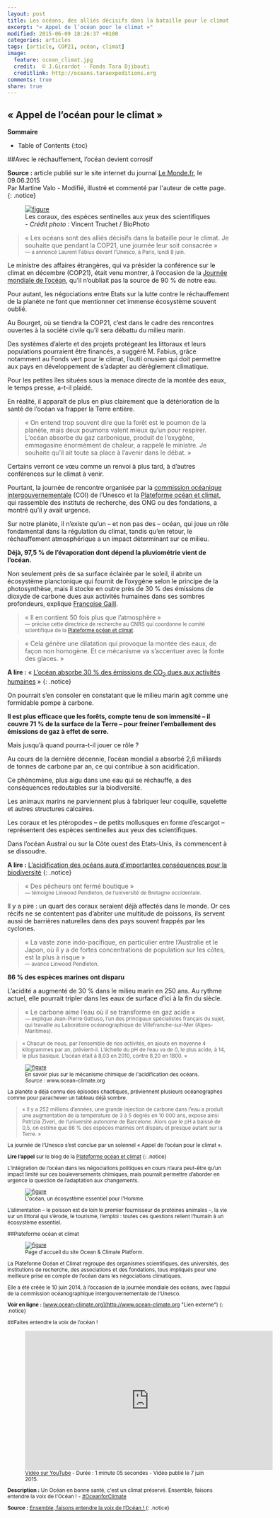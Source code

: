 ```yaml
---
layout: post
title: Les océans, des alliés décisifs dans la bataille pour le climat
excerpt: "« Appel de l’océan pour le climat »"
modified: 2015-06-09 18:26:37 +0100
categories: articles
tags: [article, COP21, océan, climat]
image:
  feature: ocean_climat.jpg
  credit:  © J.Girardot - Fonds Tara Djibouti
  creditlink: http://oceans.taraexpeditions.org
comments: true
share: true
---
```

<h2>« Appel de l’océan pour le climat »</h2>

**Sommaire**

* Table of Contents
{:toc}

##Avec le réchauffement, l’océan devient corrosif

**Source :** article publié sur le site internet du journal [Le Monde.fr](http://www.lemonde.fr/climat/article/2015/06/09/avec-le-rechauffement-l-ocean-devient-corrosif_4650442_1652612.html "Lien externe"), le 09.06.2015<br>
Par Martine Valo - Modifié, illustré et commenté par l'auteur de cette page.
{: .notice}

<figure>
	<a href="http://www.notretribunet.fr/MonBlogGitHub/images/jpg/recif_corallien_en_polynesie_francaise.jpg"><img src="http://bit.ly/1TepRzQ" alt="figure" /></a>
	<figcaption>Les coraux, des espèces sentinelles aux yeux des scientifiques - <i>Crédit photo :</i> Vincent Truchet / BioPhoto</figcaption>
</figure>

> « Les océans sont des alliés décisifs dans la bataille pour le climat. Je souhaite que pendant la COP21, une journée leur soit consacrée »<br>
<small>— a annoncé Laurent Fabius devant l’Unesco, à Paris, lundi 8 juin.</small>

Le ministre des affaires étrangères, qui va présider la conférence sur le climat en décembre (COP21), était venu montrer, à l’occasion de la [Journée mondiale de l’océan](http://www.unesco.org/new/fr/ocean_day "Lien externe"), qu’il n’oubliait pas la source de 90 % de notre eau.

Pour autant, les négociations entre Etats sur la lutte contre le réchauffement de la planète ne font que mentionner cet immense écosystème souvent oublié.

Au Bourget, où se tiendra la COP21, c’est dans le cadre des rencontres ouvertes à la société civile qu’il sera débattu du milieu marin.

Des systèmes d’alerte et des projets protégeant les littoraux et leurs populations pourraient être financés, a suggéré M. Fabius, grâce notamment au Fonds vert pour le climat, l’outil onusien qui doit permettre aux pays en développement de s’adapter au dérèglement climatique.

Pour les petites îles situées sous la menace directe de la montée des eaux, le temps presse, a-t-il plaidé.

En réalité, il apparaît de plus en plus clairement que la détérioration de la santé de l’océan va frapper la Terre entière.

> « On entend trop souvent dire que la forêt est le poumon de la planète, mais deux poumons valent mieux qu’un pour respirer. L’océan absorbe du gaz carbonique, produit de l’oxygène, emmagasine énormément de chaleur, a rappelé le ministre. Je souhaite qu’il ait toute sa place à l’avenir dans le débat. »Certains verront ce vœu comme un renvoi à plus tard, à d’autres conférences sur le climat à venir.

Pourtant, la journée de rencontre organisée par la [commission océanique intergouvernementale](http://www.unesco.org/new/fr/natural-sciences/ioc-oceans/ "Lien externe") (COI) de l’Unesco et la [Plateforme océan et climat](http://www.ocean-climate.org/ "Lien externe"), qui rassemble des instituts de recherche, des ONG ou des fondations, a montré qu’il y avait urgence.

Sur notre planète, il n’existe qu’un – et non pas des – océan, qui joue un rôle fondamental dans la régulation du climat, tandis qu’en retour, le réchauffement atmosphérique a un impact déterminant sur ce milieu.

**Déjà, 97,5 % de l’évaporation dont dépend la pluviométrie vient de l’océan.**

Non seulement près de sa surface éclairée par le soleil, il abrite un écosystème planctonique qui fournit de l’oxygène selon le principe de la photosynthèse, mais il stocke en outre près de 30 % des émissions de dioxyde de carbone dues aux activités humaines dans ses sombres profondeurs, explique [Françoise Gaill](https://lejournal.cnrs.fr/auteurs/francoise-gaill "Lien externe").

> « Il en contient 50 fois plus que l’atmosphère »<br>
<small>— précise cette directrice de recherche au CNRS qui coordonne le comité scientifique de la [Plateforme océan et climat](http://www.ocean-climate.org "Lien externe").</small>

> « Cela génère une dilatation qui provoque la montée des eaux, de façon non homogène. Et ce mécanisme va s’accentuer avec la fonte des glaces. »

**A lire :** « [L’océan absorbe 30 % des émissions de CO<sub>2</sub> dues aux activités humaines](http://www.lemonde.fr/climat/article/2015/06/08/l-ocean-absorbe-30-des-emissions-de-co2-dues-aux-activites-humaines_4649587_1652612.html#qSRMqDJcRazpAoH2.99 "Lien externe") »
{: .notice}

On pourrait s’en consoler en constatant que le milieu marin agit comme une formidable pompe à carbone.

**Il est plus efficace que les forêts, compte tenu de son immensité – il couvre 71 % de la surface de la Terre – pour freiner l’emballement des émissions de gaz à effet de serre.**

Mais jusqu’à quand pourra-t-il jouer ce rôle ?

Au cours de la dernière décennie, l’océan mondial a absorbé 2,6 milliards de tonnes de carbone par an, ce qui contribue à son acidification.

Ce phénomène, plus aigu dans une eau qui se réchauffe, a des conséquences redoutables sur la biodiversité.

Les animaux marins ne parviennent plus à fabriquer leur coquille, squelette et autres structures calcaires.Les coraux et les ptéropodes – de petits mollusques en forme d’escargot – représentent des espèces sentinelles aux yeux des scientifiques.

Dans l’océan Austral ou sur la Côte ouest des Etats-Unis, ils commencent à se dissoudre.

**A lire :** [L’acidification des océans aura d’importantes conséquences pour la biodiversité](http://www.lemonde.fr/biodiversite/article/2014/10/08/l-acidification-des-oceans-aura-d-importantes-consequences-pour-la-biodiversite_4502183_1652692.html "Lien externe")
{: .notice}

> « Des pêcheurs ont fermé boutique »<br>
<small>— témoigne Linwood Pendleton, de l’université de Bretagne occidentale.</small>

Il y a pire : un quart des coraux seraient déjà affectés dans le monde. Or ces récifs ne se contentent pas d’abriter une multitude de poissons, ils servent aussi de barrières naturelles dans des pays souvent frappés par les cyclones.

> « La vaste zone indo-pacifique, en particulier entre l’Australie et le Japon, où il y a de fortes concentrations de population sur les côtes, est la plus à risque »<br>
<small>— avance Linwood Pendleton.</small>**86 % des espèces marines ont disparu**L’acidité a augmenté de 30 % dans le milieu marin en 250 ans. Au rythme actuel, elle pourrait tripler dans les eaux de surface d’ici à la fin du siècle.

> « Le carbone aime l’eau où il se transforme en gaz acide »<br>
<small>— explique Jean-Pierre Gattuso, l’un des principaux spécialistes français du sujet, qui travaille au Laboratoire océanographique de Villefranche-sur-Mer (Alpes-Maritimes).

> « Chacun de nous, par l’ensemble de nos activités, en ajoute en moyenne 4 kilogrammes par an, prévient-il. L’échelle du pH de l’eau va de 0, le plus acide, à 14, le plus basique. L’océan était à 8,03 en 2010, contre 8,20 en 1800. »

<figure>
	<a href="http://www.notretribunet.fr/MonBlogGitHub/images/png/acidification_des_oceans.png"><img src="http://bit.ly/1B63E1p" alt="figure" /></a>
	<figcaption>En savoir plus sur le mécanisme chimique de l'acidification des océans. <i>Source :</i> www.ocean-climate.org</figcaption>
</figure>
La planète a déjà connu des épisodes chaotiques, préviennent plusieurs océanographes comme pour parachever un tableau déjà sombre.

> « Il y a 252 millions d’années, une grande injection de carbone dans l’eau a produit une augmentation de la température de 3 à 5 degrés en 10 000 ans, expose ainsi Patrizia Ziveri, de l’université autonome de Barcelone. Alors que le pH a baissé de 0,5, on estime que 86 % des espèces marines ont disparu et presque autant sur la Terre. »La journée de l’Unesco s’est conclue par un solennel « Appel de l’océan pour le climat ».

**Lire l’appel** sur le blog de la [Plateforme océan et climat](http://oceanclimat.blog.lemonde.fr/2015/06/07/appel-de-locean-pour-le-climat/ "Lien externe")
{: .notice}

L’intégration de l’océan dans les négociations politiques en cours n’aura peut-être qu’un impact limité sur ces bouleversements chimiques, mais pourrait permettre d’aborder en urgence la question de l’adaptation aux changements.

<figure>
	<a href="http://www.notretribunet.fr/MonBlogGitHub/images/png/ocean_ecosysteme_essentiel.png"><img src="http://bit.ly/1GwmdMc" alt="figure" /></a>
	<figcaption>L'océan, un écosystème essentiel pour l'Homme.</figcaption>
</figure>

L’alimentation – le poisson est de loin le premier fournisseur de protéines animales –, la vie sur un littoral qui s’érode, le tourisme, l’emploi : toutes ces questions relient l’humain à un écosystème essentiel.

##Plateforme océan et climat

<figure>
	<a href="http://www.notretribunet.fr/MonBlogGitHub/images/png/ecran_ocean_&_climate_platform.png"><img src="http://bit.ly/1TeqqcX" alt="figure" /></a>
	<figcaption>Page d'accueil du site  Ocean & Climate Platform.</figcaption>
</figure>

La Plateforme Océan et Climat regroupe des organismes scientifiques, des universités, des institutions de recherche, des associations et des fondations, tous impliqués pour une meilleure prise en compte de l’océan dans les négociations climatiques.

Elle a été créée le 10 juin 2014, à l’occasion de la journée mondiale des océans, avec l’appui de la commission océanographique intergouvernementale de I’Unesco.

**Voir en ligne :** [www.ocean-climate.org](http://www.ocean-climate.org "Lien externe")
{: .notice}

##Faites entendre la voix de l’océan !

<figure>
	<iframe width="560" height="315" src="https://www.youtube.com/embed/WHDj1zSKc-g?rel=0" frameborder="0" allowfullscreen></iframe>
	<figcaption><a href="https://www.youtube.com/watch?v=WHDj1zSKc-g" target="_blank" title="lien externe, s'ouvre dans une nouvelle fenêtre">Vidéo sur YouTube</a> - Durée : 1 minute 05 secondes  - Vidéo publié le 7 juin 2015.</figcaption>
</figure>

**Description :** Un Océan en bonne santé, c'est un climat préservé. Ensemble, faisons entendre la voix de l'Océan ! - [#OceanforClimate](https://twitter.com/hashtag/oceanforclimate "Lien externe")

**Source :** [Ensemble, faisons entendre la voix de l’Océan ! ](https://www.change.org/p/ensemble-faisons-entendre-la-voix-de-l-océan "Lien externe") 
{: .notice}




